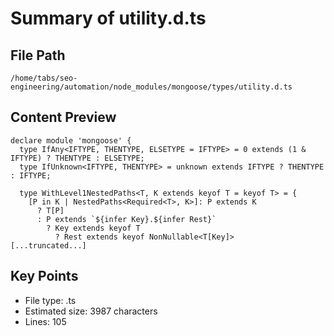 # Summary of utility.d.ts
  
## File Path
`/home/tabs/seo-engineering/automation/node_modules/mongoose/types/utility.d.ts`

## Content Preview
```
declare module 'mongoose' {
  type IfAny<IFTYPE, THENTYPE, ELSETYPE = IFTYPE> = 0 extends (1 & IFTYPE) ? THENTYPE : ELSETYPE;
  type IfUnknown<IFTYPE, THENTYPE> = unknown extends IFTYPE ? THENTYPE : IFTYPE;

  type WithLevel1NestedPaths<T, K extends keyof T = keyof T> = {
    [P in K | NestedPaths<Required<T>, K>]: P extends K
      ? T[P]
      : P extends `${infer Key}.${infer Rest}`
        ? Key extends keyof T
          ? Rest extends keyof NonNullable<T[Key]>
[...truncated...]
```

## Key Points
- File type: .ts
- Estimated size: 3987 characters
- Lines: 105
